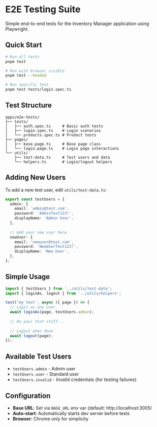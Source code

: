 # E2E Testing Suite

Simple end-to-end tests for the Inventory Manager application using Playwright.

## Quick Start

```bash
# Run all tests
pnpm test

# Run with browser visible
pnpm test --headed

# Run specific test
pnpm test tests/login.spec.ts
```

## Test Structure

```
apps/e2e-tests/
├── tests/
│   ├── auth.spec.ts     # Basic auth tests
│   ├── login.spec.ts    # Login scenarios
│   └── products.spec.ts # Product tests
├── pages/
│   ├── base.page.ts     # Base page class
│   └── login.page.ts    # Login page interactions
└── utils/
    ├── test-data.ts     # Test users and data
    └── helpers.ts       # Login/logout helpers
```

## Adding New Users

To add a new test user, edit `utils/test-data.ts`:

```typescript
export const testUsers = {
  admin: {
    email: 'admin@test.com',
    password: 'AdminTest123!',
    displayName: 'Admin User',
  },
  
  // Add your new user here
  newUser: {
    email: 'newuser@test.com',
    password: 'NewUserTest123!',
    displayName: 'New User',
  },
};
```

## Simple Usage

```typescript
import { testUsers } from '../utils/test-data';
import { loginAs, logout } from '../utils/helpers';

test('my test', async ({ page }) => {
  // Login as any user
  await loginAs(page, testUsers.admin);
  
  // Do your test stuff...
  
  // Logout when done
  await logout(page);
});
```

## Available Test Users

- `testUsers.admin` - Admin user
- `testUsers.user` - Standard user  
- `testUsers.invalid` - Invalid credentials (for testing failures)

## Configuration

- **Base URL**: Set via `BASE_URL` env var (default: http://localhost:3005)
- **Auto-start**: Automatically starts dev server before tests
- **Browser**: Chrome only for simplicity 